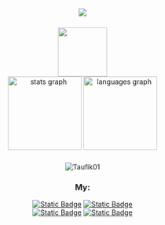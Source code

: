 <h1 align="center">
  <img src="https://readme-typing-svg.demolab.com?font=Orbitron&size=35&duration=3000&pause=1000&color=F72585&center=true&vCenter=true&width=600&lines=✨+Welcome+to+My+Zone;🚀+I'm+Taufik;💻+OpenWRT+%26+Linux+Enthusiast" />
</h1>

###

<div id="header" align="center">
  <img src="https://media2.giphy.com/media/WIQ0N0OUvei1OW1h9Z/giphy.gif?cid=6c09b952bmmin7skljcajrqiakxvjakjglo52eljnmu94v9e&ep=v1_internal_gif_by_id&rid=giphy.gif&ct=s" width="100"/>
</div>

<div align="center">
  <img src="https://github-readme-stats.vercel.app/api?username=TaufikNRA&hide_title=false&hide_rank=false&show_icons=true&include_all_commits=false&count_private=true&disable_animations=false&theme=radical&locale=en&hide_border=false" height="150" alt="stats graph"  />
  <img src="https://github-readme-stats.vercel.app/api/top-langs?username=TaufikNRA&locale=en&hide_title=false&layout=compact&card_width=320&langs_count=6&theme=radical&hide_border=false" height="150" alt="languages graph"  />

###

<p align='center'><img src="https://komarev.com/ghpvc/?username=TaufikNRA&label=Total%20Profile%20Visitor&color=blue&style=for-the-badge" alt="Taufik01" />

### My:
<p align="center">
<a href="https://wa.me/6288806938573"><img alt="Static Badge" src="https://img.shields.io/badge/WhatsApp-616161?style=for-the-badge&logo=WhatsApp&logoColor=34eb6e"></a>
<a href="https://instagram.com/fycko_5141"><img alt="Static Badge" src="https://img.shields.io/badge/Instagram-616161?style=for-the-badge&logo=Instagram&logoColor=orange"></a>
<br>
<a href="https://facebook.com/taufiknurohman.afiko"><img alt="Static Badge" src="https://img.shields.io/badge/Facebook-616161?style=for-the-badge&logo=Facebook&logoColor=blue"></a>
<a href="https://t.me/Taufik_N_A"><img alt="Static Badge" src="https://img.shields.io/badge/Telegram-616161?style=for-the-badge&logo=Telegram&logoColor=2CA5E0"></a>

</div>
